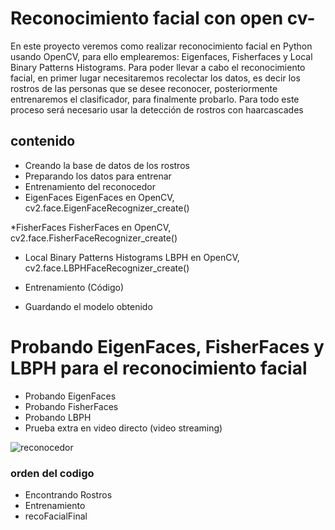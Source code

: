 
# Reconocimiento facial con open cv-

En este proyecto veremos como realizar reconocimiento facial en Python usando OpenCV, para ello emplearemos: Eigenfaces, Fisherfaces y Local Binary Patterns Histograms. Para poder llevar a cabo el reconocimiento facial, en primer lugar necesitaremos recolectar los datos, es decir los rostros de las personas que se desee reconocer, posteriormente entrenaremos el clasificador, para finalmente probarlo. Para todo este proceso será necesario usar la detección de rostros con haarcascades

## contenido 
* Creando la base de datos de los rostros
* Preparando los datos para entrenar
* Entrenamiento del reconocedor
* EigenFaces
EigenFaces en OpenCV, cv2.face.EigenFaceRecognizer_create()

*FisherFaces
FisherFaces en OpenCV, cv2.face.FisherFaceRecognizer_create()

* Local Binary Patterns Histograms
LBPH en OpenCV, cv2.face.LBPHFaceRecognizer_create()

* Entrenamiento (Código)
* Guardando el modelo obtenido

# Probando EigenFaces, FisherFaces y LBPH para el reconocimiento facial
* Probando EigenFaces
* Probando FisherFaces
* Probando LBPH
* Prueba extra en video directo (video streaming)

![reconocedor](https://user-images.githubusercontent.com/49911347/150588586-b5addcfc-81f3-4732-bfce-f49d8f516719.png)

### orden del codigo
- Encontrando Rostros
- Entrenamiento
- recoFacialFinal

